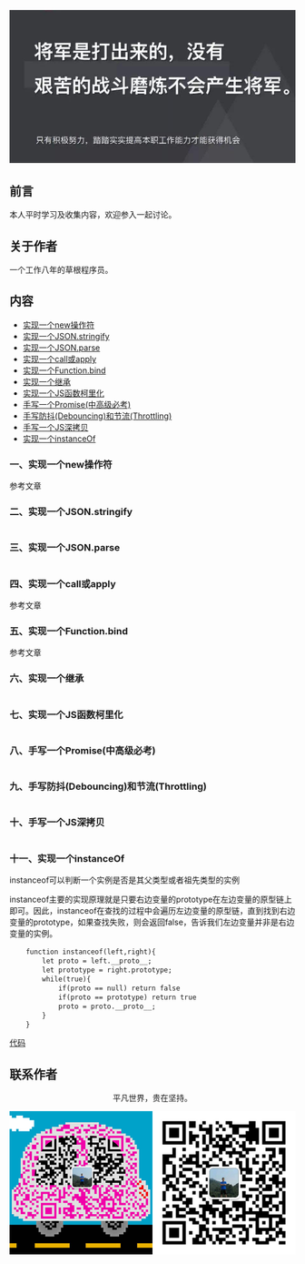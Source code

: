 ![image](../img/timg.jpg)
<br>

## 前言

本人平时学习及收集内容，欢迎参入一起讨论。

## 关于作者

一个工作八年的草根程序员。

## 内容

- [实现一个new操作符](#一实现一个new操作符)
- [实现一个JSON.stringify](#二实现一个JSON.stringify)
- [实现一个JSON.parse](#三实现一个JSON.parse)
- [实现一个call或apply](#四实现一个call或apply)
- [实现一个Function.bind](#五实现一个Function.bind)
- [实现一个继承](#六实现一个继承)
- [实现一个JS函数柯里化](#七实现一个JS函数柯里化)
- [手写一个Promise(中高级必考)](#八手写一个Promise(中高级必考))
- [手写防抖(Debouncing)和节流(Throttling)](#九手写防抖(Debouncing)和节流(Throttling))
- [手写一个JS深拷贝](#十手写一个JS深拷贝)
- [实现一个instanceOf](#十一实现一个instanceOf)

### 一、实现一个new操作符

参考文章

### 二、实现一个JSON.stringify

```
```

### 三、实现一个JSON.parse

```
```

### 四、实现一个call或apply

参考文章

### 五、实现一个Function.bind

参考文章

### 六、实现一个继承

```

```

### 七、实现一个JS函数柯里化

```

```

### 八、手写一个Promise(中高级必考)

```

```

### 九、手写防抖(Debouncing)和节流(Throttling)

```

```

### 十、手写一个JS深拷贝

```

```

### 十一、实现一个instanceOf

instanceof可以判断一个实例是否是其父类型或者祖先类型的实例

instanceof主要的实现原理就是只要右边变量的prototype在左边变量的原型链上即可。因此，instanceof在查找的过程中会遍历左边变量的原型链，直到找到右边变量的prototype，如果查找失败，则会返回false，告诉我们左边变量并非是右边变量的实例。

```
    function instanceof(left,right){
        let proto = left.__proto__;
        let prototype = right.prototype;
        while(true){
            if(proto == null) return false
            if(proto == prototype) return true
            proto = proto.__proto__;
        }
    }

```

[代码](https://github.com/ftTony/notes/blob/master/%20InterviewQuestion/instanceof.js)

## 联系作者

<div align="center">
    <p>
        平凡世界，贵在坚持。
    </p>
    <img src="../img/contact.png" />
</div>